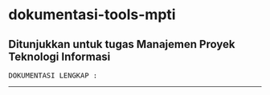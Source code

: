 # dokumentasi-tools-mpti

## Ditunjukkan untuk tugas Manajemen Proyek Teknologi Informasi

<pre>
DOKUMENTASI LENGKAP :
</pre>

----
